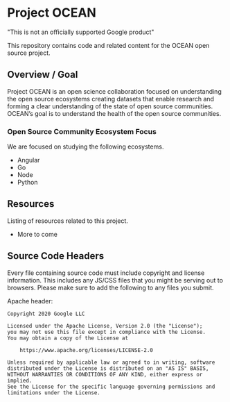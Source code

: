 # Project OCEAN

"This is not an officially supported Google product"

This repository contains code and related content for the OCEAN open source project.

## Overview / Goal
Project OCEAN is an open science collaboration focused on understanding the open source ecosystems creating datasets that enable research and forming a clear understanding of the state of open source communities. OCEAN’s goal is to understand the health of the open source communities. 

### Open Source Community Ecosystem Focus
We are focused on studying the following ecosystems.
- Angular
- Go
- Node
- Python


## Resources
Listing of resources related to this project.
- More to come

## Source Code Headers

Every file containing source code must include copyright and license
information. This includes any JS/CSS files that you might be serving out to
browsers. Please make sure to add the following to any files you submit.

Apache header:

    Copyright 2020 Google LLC

    Licensed under the Apache License, Version 2.0 (the "License");
    you may not use this file except in compliance with the License.
    You may obtain a copy of the License at

        https://www.apache.org/licenses/LICENSE-2.0

    Unless required by applicable law or agreed to in writing, software
    distributed under the License is distributed on an "AS IS" BASIS,
    WITHOUT WARRANTIES OR CONDITIONS OF ANY KIND, either express or implied.
    See the License for the specific language governing permissions and
    limitations under the License.
